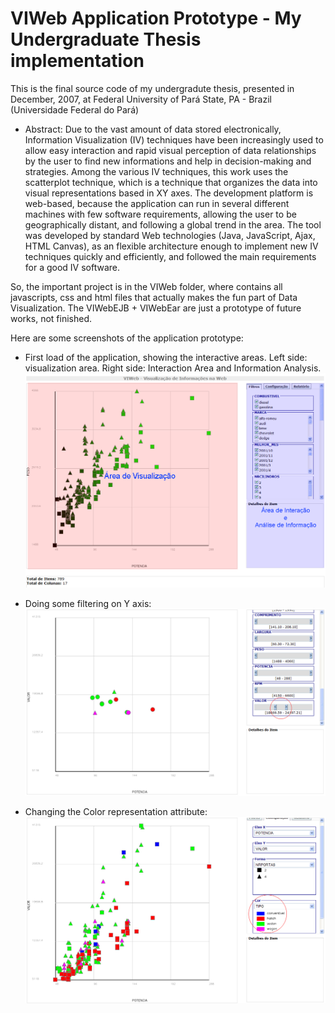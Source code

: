 # VIWeb Application Prototype - My Undergraduate Thesis implementation
This is the final source code of my undergradute thesis, presented in December, 2007, at Federal University of Pará State, PA - Brazil (Universidade Federal do Pará)

* Abstract:
Due to the vast amount of data stored electronically, Information
Visualization (IV) techniques have been increasingly used to allow easy interaction
and rapid visual perception of data relationships by the user to find new
informations and help in decision-making and strategies. Among the various IV
techniques, this work uses the scatterplot technique, which is a technique that
organizes the data into visual representations based in XY axes. The development
platform is web-based, because the application can run in several different
machines with few software requirements, allowing the user to be geographically
distant, and following a global trend in the area. The tool was developed by
standard Web technologies (Java, JavaScript, Ajax, HTML Canvas), as an flexible
architecture enough to implement new IV techniques quickly and efficiently, and
followed the main requirements for a good IV software.

So, the important project is in the VIWeb folder, where contains all javascripts, css and html files that actually makes the fun part of Data Visualization.
The VIWebEJB + VIWebEar are just a prototype of future works, not finished.

Here are some screenshots of the application prototype:

* First load of the application, showing the interactive areas. 
Left side: visualization area. Right side: Interaction Area and Information Analysis.
![alt tag](https://github.com/leandro-almeida/undergraduate-thesis/blob/master/screenshots/fig_areasPrototipo.png)

* Doing some filtering on Y axis:
![alt tag](https://github.com/leandro-almeida/undergraduate-thesis/blob/master/screenshots/fig_filtroEixoY.png)

* Changing the Color representation attribute:
![alt tag](https://github.com/leandro-almeida/undergraduate-thesis/blob/master/screenshots/fig_mudancaCor.png)
